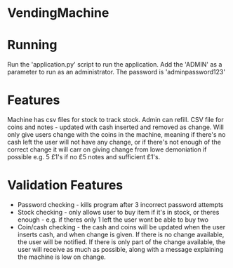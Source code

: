 # VendingMachine

# Running
Run the 'application.py' script to run the application. Add the 'ADMIN' as a parameter to run as an administrator. The password is 'adminpassword123'

# Features
Machine has csv files for stock to track stock. Admin can refill.
CSV file for coins and notes - updated with cash inserted and removed as change. Will only give users change with the coins in the machine, meaning if there's no cash left the user will not have any change, or if there's not enough of the correct change it will carr on giving change from lowe demoniation if possible e.g. 5 £1's if no £5 notes and sufficient £1's.

# Validation Features
- Password checking - kills program after 3 incorrect password attempts
- Stock checking - only allows user to buy item if it's in stock, or theres enough - e.g. if theres only 1 left the user wont be able to buy two
- Coin/cash checking - the cash and coins will be updated when the user inserts cash, and when change is given. If there is no change available, the user will be notified. If there is only part of the change available, the user will receive as much as possible, along with a message explaining the machine is low on change.

